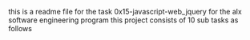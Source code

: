 this is a readme file for the task 0x15-javascript-web_jquery for the alx software engineering program this project consists of 10 sub tasks as follows